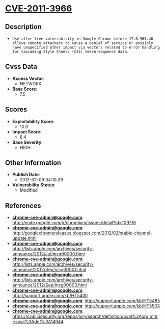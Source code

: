 
# [CVE-2011-3966](https://cve.mitre.org/cgi-bin/cvename.cgi?name=CVE-2011-3966)

## Description

- `Use-after-free vulnerability in Google Chrome before 17.0.963.46 allows remote attackers to cause a denial of service or possibly have unspecified other impact via vectors related to error handling for Cascading Style Sheets (CSS) token-sequence data.`

## Cvss Data

- **Access Vector**:
  - NETWORK
- **Base Score**:
  - 7.5

## Scores

- **Exploitability Score**:
  - 10.0
- **Impact Score**:
  - 6.4
- **Base Severity**:
  - HIGH

## Other Information

- **Publish Date**:
  - 2012-02-09 04:10:29
- **Vulnerability Status**:
  - Modified

## References

- **chrome-cve-admin@google.com**: http://code.google.com/p/chromium/issues/detail?id=109716
- **chrome-cve-admin@google.com**: http://googlechromereleases.blogspot.com/2012/02/stable-channel-update.html
- **chrome-cve-admin@google.com**: http://lists.apple.com/archives/security-announce/2012/Jul/msg00000.html
- **chrome-cve-admin@google.com**: http://lists.apple.com/archives/security-announce/2012/Sep/msg00001.html
- **chrome-cve-admin@google.com**: http://lists.apple.com/archives/security-announce/2012/Sep/msg00003.html
- **chrome-cve-admin@google.com**: http://support.apple.com/kb/HT5400
- **chrome-cve-admin@google.com**: http://support.apple.com/kb/HT5485
- **chrome-cve-admin@google.com**: http://support.apple.com/kb/HT5503
- **chrome-cve-admin@google.com**: https://oval.cisecurity.org/repository/search/definition/oval%3Aorg.mitre.oval%3Adef%3A14944
